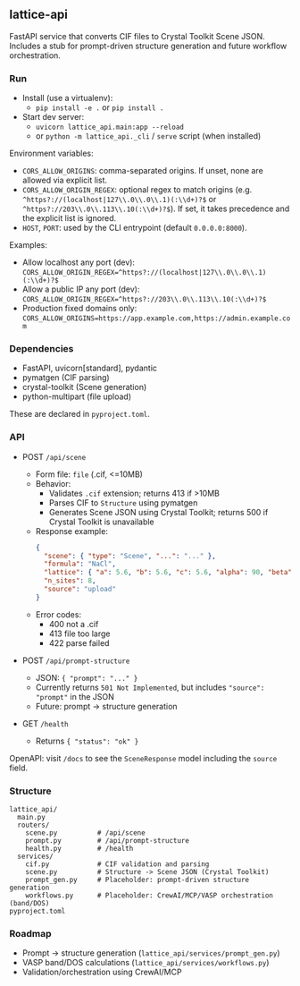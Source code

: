 ## lattice-api

FastAPI service that converts CIF files to Crystal Toolkit Scene JSON. Includes a stub for prompt-driven structure generation and future workflow orchestration.

### Run

- Install (use a virtualenv):
  - `pip install -e .` or `pip install .`
- Start dev server:
  - `uvicorn lattice_api.main:app --reload`
  - or `python -m lattice_api._cli` / `serve` script (when installed)

Environment variables:
- `CORS_ALLOW_ORIGINS`: comma-separated origins. If unset, none are allowed via explicit list.
- `CORS_ALLOW_ORIGIN_REGEX`: optional regex to match origins (e.g. `^https?://(localhost|127\\.0\\.0\\.1)(:\\d+)?$` or `^https?://203\\.0\\.113\\.10(:\\d+)?$`). If set, it takes precedence and the explicit list is ignored.
- `HOST`, `PORT`: used by the CLI entrypoint (default `0.0.0.0:8000`).

Examples:
- Allow localhost any port (dev): `CORS_ALLOW_ORIGIN_REGEX=^https?://(localhost|127\\.0\\.0\\.1)(:\\d+)?$`
- Allow a public IP any port (dev): `CORS_ALLOW_ORIGIN_REGEX=^https?://203\\.0\\.113\\.10(:\\d+)?$`
- Production fixed domains only: `CORS_ALLOW_ORIGINS=https://app.example.com,https://admin.example.com`

### Dependencies
- FastAPI, uvicorn[standard], pydantic
- pymatgen (CIF parsing)
- crystal-toolkit (Scene generation)
- python-multipart (file upload)

These are declared in `pyproject.toml`.

### API

- POST `/api/scene`
  - Form file: `file` (.cif, <=10MB)
  - Behavior:
    - Validates `.cif` extension; returns 413 if >10MB
    - Parses CIF to `Structure` using pymatgen
    - Generates Scene JSON using Crystal Toolkit; returns 500 if Crystal Toolkit is unavailable
  - Response example:
    ```json
    {
      "scene": { "type": "Scene", "...": "..." },
      "formula": "NaCl",
      "lattice": { "a": 5.6, "b": 5.6, "c": 5.6, "alpha": 90, "beta": 90, "gamma": 90, "volume": 179.4 },
      "n_sites": 8,
      "source": "upload"
    }
    ```
  - Error codes:
    - 400 not a .cif
    - 413 file too large
    - 422 parse failed

- POST `/api/prompt-structure`
  - JSON: `{ "prompt": "..." }`
  - Currently returns `501 Not Implemented`, but includes `"source": "prompt"` in the JSON
  - Future: prompt -> structure generation

- GET `/health`
  - Returns `{ "status": "ok" }`

OpenAPI: visit `/docs` to see the `SceneResponse` model including the `source` field.

### Structure
```
lattice_api/
  main.py
  routers/
    scene.py          # /api/scene
    prompt.py         # /api/prompt-structure
    health.py         # /health
  services/
    cif.py            # CIF validation and parsing
    scene.py          # Structure -> Scene JSON (Crystal Toolkit)
    prompt_gen.py     # Placeholder: prompt-driven structure generation
    workflows.py      # Placeholder: CrewAI/MCP/VASP orchestration (band/DOS)
pyproject.toml
```

### Roadmap
- Prompt -> structure generation (`lattice_api/services/prompt_gen.py`)
- VASP band/DOS calculations (`lattice_api/services/workflows.py`)
- Validation/orchestration using CrewAI/MCP
